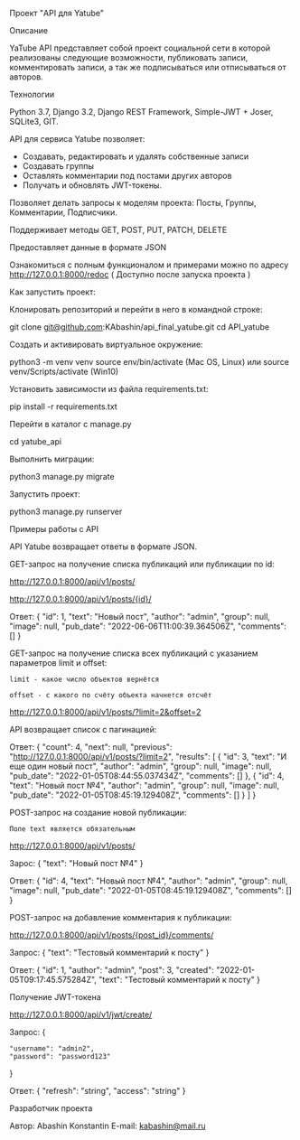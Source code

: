 Проект "API для Yatube"

Описание

YaTube API представляет собой проект социальной сети в которой реализованы следующие возможности, публиковать записи, комментировать записи, а так же подписываться или отписываться от авторов.

Технологии

Python 3.7, Django 3.2, Django REST Framework, Simple-JWT + Joser, SQLite3, GIT.

API для сервиса Yatube позволяет:

- Создавать, редактировать и удалять собственные записи
- Создавать группы
- Оставлять комментарии под постами других авторов
- Получать и обновлять JWT-токены.

Позволяет делать запросы к моделям проекта: Посты, Группы, Комментарии, Подписчики.

Поддерживает методы GET, POST, PUT, PATCH, DELETE

Предоставляет данные в формате JSON

Ознакомиться с полным функционалом и примерами можно по адресу
http://127.0.0.1:8000/redoc
( Доступно после запуска проекта )

Как запустить проект:

Клонировать репозиторий и перейти в него в командной строке:

git clone git@github.com:KAbashin/api_final_yatube.git
cd API_yatube

Cоздать и активировать виртуальное окружение:

python3 -m venv venv
source env/bin/activate (Mac OS, Linux) или source venv/Scripts/activate (Win10)

Установить зависимости из файла requirements.txt:

pip install -r requirements.txt

Перейти в каталог с manage.py

cd yatube_api

Выполнить миграции:

python3 manage.py migrate

Запустить проект:

python3 manage.py runserver

Примеры работы с API

API Yatube возвращает ответы в формате JSON.

GET-запрос на получение списка публикаций или публикации по id:

http://127.0.0.1:8000/api/v1/posts/  

http://127.0.0.1:8000/api/v1/posts/{id}/

Ответ:
{
  "id": 1,
  "text": "Новый пост",
  "author": "admin",
  "group": null,
  "image": null,
  "pub_date": "2022-06-06T11:00:39.364506Z",
  "comments": []
}

GET-запрос на получение списка всех публикаций с указанием параметров limit и offset:

    limit - какое число объектов вернётся

    offset - с какого по счёту объекта начнется отсчёт

http://127.0.0.1:8000/api/v1/posts/?limit=2&offset=2

API возвращает список с пагинацией:

Ответ:
{
  "count": 4,
  "next": null,
  "previous": "http://127.0.0.1:8000/api/v1/posts/?limit=2",
  "results": [
    {
      "id": 3,
      "text": "И еще один новый пост",
      "author": "admin",
      "group": null,
      "image": null,
      "pub_date": "2022-01-05T08:44:55.037434Z",
      "comments": []
    },
    {
      "id": 4,
      "text": "Новый пост №4",
      "author": "admin",
      "group": null,
      "image": null,
      "pub_date": "2022-01-05T08:45:19.129408Z",
      "comments": []
    }
  ]
}

POST-запрос на создание новой публикации:

    Поле text является обязательным

http://127.0.0.1:8000/api/v1/posts/

Зарос:
{
    "text": "Новый пост №4"
}

Ответ:
{
  "id": 4,
  "text": "Новый пост №4",
  "author": "admin",
  "group": null,
  "image": null,
  "pub_date": "2022-01-05T08:45:19.129408Z",
  "comments": []
}

POST-запрос на добавление комментария к публикации:

http://127.0.0.1:8000/api/v1/posts/{post_id}/comments/

Запрос:
{
    "text": "Тестовый комментарий к посту"
} 

Ответ:
{
  "id": 1,
  "author": "admin",
  "post": 3,
  "created": "2022-01-05T09:17:45.575284Z",
  "text": "Тестовый комментарий к посту"
}

Получение JWT-токена

http://127.0.0.1:8000/api/v1/jwt/create/

Запрос:
{

    "username": "admin2",
    "password": "password123"

}

Ответ:
{
    "refresh": "string",
    "access": "string"
}

Разработчик проекта

Автор: Abashin Konstantin
E-mail: kabashin@mail.ru
